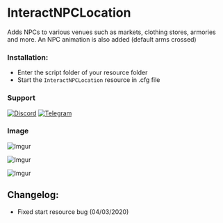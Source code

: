 # InteractNPCLocation
Adds NPCs to various venues such as markets, clothing stores, armories and more. An NPC animation is also added (default arms crossed)

### Installation:
- Enter the script folder of your resource folder
- Start the `InteractNPCLocation` resource in .cfg file

### Support
[![Discord](https://i.imgur.com/9GFVWqX.png)](https://discord.gg/Ev9WBKy) [![Telegram](https://i.imgur.com/RcZ4ALP.png)](https://t.me/Dracke)

### Image

![Imgur](https://i.imgur.com/YS8Vv2K.png)

![Imgur](https://i.imgur.com/fY2PCFh.png)

![Imgur](https://i.imgur.com/fMLcxdt.png)

## Changelog:
- Fixed start resource bug (04/03/2020)

